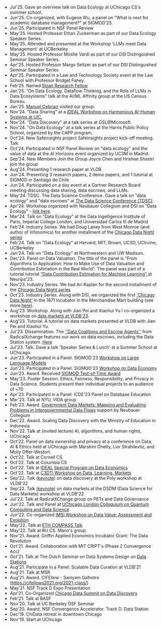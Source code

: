 - Jul'25. Gave an overview talk on Data Ecology at UChicago CS's summer school.
- Jun'25. Co-organized, with Eugene Wu, a panel on "What is next for academic
database management?" at SIGMOD'25.
- Jun'25. Participated in NSF Panel Review
- May'25. Hosted Professor Ethan Zuckerman as part of our Data Ecology Speaker
Series.
- May'25. Attended and presented at the Workshop 'LLMs meet Data Management' at UCBerkeley
- May'25. Hosted Professor Moshe Vardi as part of our DSI Distinguished Seminar
Speaker Series.
- Apr'25. Hosted Professor Margo Seltzer as part of our DSI Distinguished
Seminar Speaker Series
- Apr'25. Participated in a Law and Technology Society event at the Law School
with Professor Bridget Fahey.
- Feb'25. Named <a href="https://sloan.org/fellowships/2025-fellows">Sloan
Research Fellow</a>
- Jan'25. "On Data Ecology, Dataflow Thinking, and the Role of LLMs in Data
Ecosystems" talk at the AI/ML Affinity group at the US Census Bureau.
- Jan'25. <a href="https://www.manuelcebrian.com/">Manuel Cebrian</a> visited our group.
- Nov'24. "Data Sharing" at a <a href="https://www.ideal-institute.org/2024/11/08/fairness-in-generative-ai-protecting-and-compensating-content-producers/">IDEAL Workshop on Harmonious AI-Human Systems at
UIC.</a>
- Nov'24. "Data Discovery" at a talk series at GSL@Microsoft.
- Nov'24. "On Data Ecology" at a talk series at the Harris Public Policy School,
organized by the CAPP program.
- Oct'24. New Safeinsights project Safeinsights project kick-off meeting. Talk
- Oct'24. Participated in NSF Panel Review
on "data ecology" and the value of data at the AI Horizons event organized by
UC3M in Madrid.
- Sep'24. New Members Join the Group Joyce Chen and Hrishee Shastri join the group
- Aug'24. Presenting 1 research paper at VLDB
- Jun'24. Presenting 3 research papers, 2 demo papers, and 1 tutorial at SIGMOD
in Santiago de Chile
- Jun'24. Participated on a day event at a Gartner Research Board meeting
discussing data sharing, data escrows, and LLMs.
- May'24. TDSC. The Data Science Conference. Gave a talk on "data ecology" and
"data escrows" at <a href="https://www.thedatascienceconference.com/agenda">The Data Science Conference (TDSC)</a>.
- Apr'24. Workshop organized with Neubauer Collegium and DSI on "Data Ecology" - <a
href="https://neubauercollegium.uchicago.edu/events/a-conversation-about-data-ecology">link
here</a>.
- Mar'24. Talk on "Data Ecology" at the Data Ingelligence Institute of Paris,
Imperial College London, and Universidad Carlos III de Madrid
- Feb'24. Industry Series. We had Doug Laney from West Monroe (and author of
Infonomics) for another installment of the <a href="https://datascience.uchicago.edu/events/chicago-data-night-douglas-laney-infonomics/">Chicago Data Night series</a>
- Feb'24. Talk on "Data Ecology" at Harvard, MIT, Brown, UCSD, UCIrvine,
UCBerkeley
- Jan'24. Talk on "Data Ecology" at Northwestern and UW Madison.
- Dec'23. Panel on Data Valuation. The title of the panel is "From Algorithms to Application: How to Make Use of Data Valuation and Contribution Estimation in the Real World". The panel was part of a tutorial tutorial <a href="https://nips.cc/virtual/2023/events/tutorial">"Data Contribution Esitmation for Machine Learning" </a> at Neurips'23.
- Nov'23. Industry Series. We had Ari Kaplan for the second installment of the <a
href="https://datascience.uchicago.edu/events/chicago-data-night-ari-kaplan-databricks/">Chicago Data Night series</a>
- Oct'23. Industry Series. Along with DSI, we organized the first <a
href="https://datascience.uchicago.edu/events/chicago-data-night-dr-helen-sun-and-kader-sakkaria/">'Chicago Data
Night'</a> in the 1871 Incubator in the Merchandise Mart building (see more [here](https://datascience.uchicago.edu/news/chicago-data-nights-bring-together-academics-and-industry-professionals-in-downtown-chicago/)).
- Aug'23. Workshop. Along with Jian Pei and Xiaohui Yu I co-organized a workshop
on [data markets at VLDB'23](https://sites.google.com/view/sdmvldb2023).
- Aug'23. Tutorial. A tutorial on data markets presented at VLDB with Jian Pei
and Xiaohui Yu.
- Jul'23. Dissemination. The <a
href="https://www.radicalxchange.org/media/blog/data-coalitions-and-escrow-agents/">''Data
Coalitions and Escrow Agents''</a> from
RadicalXchange features our work on data escrows, including the Data Station
system. [Here](https://www.radicalxchange.org/media/documents/data-coalitions-and-escrow-agents.pdf)
- Jul'23. Talk. Gave a talk 'Speaker Series & Lunch' at a Summer School at
UChicago.
- Jun'23. Participated in a Panel. SIGMOD'23 [Workshop on Large Language
Models](http://deem-workshop.org/)
- Jun'23. Participated in a Panel. SIGMOD'23 [Workshop on Data Economy](https://sites.google.com/view/data-economy-2023/)
- Jun'23. Award. Received [SIGMOD Test-of-Time Award](https://sigmod.org/sigmod-awards/sigmod-test-of-time-award/)
- May'23. Poster Session. Ethics, Fairness, Responsibility, and Privacy in Data
Science. Students present their individual projects to an audience of ~70
- Apr'23. Participated in a Panel: ICDE'23 Panel on Database Education 
- Mar'23. Talk at NYU, VIDA group
- Feb'23. Award. [Government Data Markets: Mapping and Evaluating Problems in Intergovernmental Data Flows]( https://neubauercollegium.uchicago.edu/news/neubauer-collegium-announces-new-research-projects-for-2023-24) support by Neubauer Collegium
- Dec'22. Award. Scaling Data Discovery with the Ministry of Education in Indonesia
- Nov'22. Talk at (invited lecture) AI, algorithms, and human rights, UChicago
- Oct'22. Panel on data ownership and privacy at a conference on Data, AI & Ethics held at UChicago with Marshini Chetty, Lior Strahilevitz, and Molly Offer-Westort.
- Oct'22. Talk at Cornell CS
- Oct'22. Talk at Columbia CS
- Oct'22. Talk at [IDEAL](https://www.ideal-institute.org) [Special Program on Data Economics](https://www.mccormick.northwestern.edu/computer-science/news-events/news/articles/2022/ideal-presents-a-special-program-on-data-economics.html)
- Oct'22. Talk at [C3DTI Workshop on Data, Learning, Markets](https://c3dti.ai/workshops/data-learning-markets/)
- Sep'22. Talk ([keynote](https://sites.google.com/view/poly22)) on data discovery at the Poly workshop at VLDB'22
- Sep'22. Talk [(keynote)](https://sites.google.com/view/dsdm2022/home#h.d7hboejqgk14) on data markets at the DSDM (Data Science for Data Markets) workshop at VLDB'22
- Jul'22. Talk at RadicalXChange group on PETs and Data Governance
- Jun'22. Talk and Panel at [UChicago London Colloquium on Quantum Computing and Data Science](https://ds.uchicago.edu/news/uchicago-london-colloquium-features-data-science-quantum-research/)
- Jun'22. Co-organized [IMSI Workshop on Data Value: Assessment and Evolution](https://www.imsi.institute/activities/data-value-assessment-and-evolution/)
- May'22. Talk at [ETH COMPASS Talk](https://systems.ethz.ch/research/compass/data-station--delegated--trustworthy--and-auditable-computation-.html)
- May'22. Talk at BU CS. Mano's group.
- Nov'21. Award. Griffin Applied Economics Incubator Grant: The Data Revolution
- Oct'21. Award. Collaboration with MIT CRIPT's (Phase 2 Convergence Acc) 
- Oct'21. Talk at The Dutch Seminar on Data Systems Design on [Data Stations](https://dsdsd.da.cwi.nl/past_talks/data-stations/)
- Aug'21. Participate in a Panel: Scalable Data Curation at VLDB'21
- Aug'21. Talk at MSR
- Aug'21. Award. CIFEllow - Sainyam Galhotra (https://cifellows2021.org/2021-class/)
- May'21. NSF Track D Expo Presentation
- Apr'21. Co-Organized [Chicago Data Summit on Data Discovery](https://datascience.uchicago.edu/events/chicago-data-discovery-virtual-summit/)
- Feb'21. Talk at BASF
- Nov'20. Talk at UC Berkeley DSF Seminar 
- Sep'20. Award. NSF Convergence Accelerator. Track D. Data Station
- Dec'19. ChiData retreat in downtown Chicago
- Nov'19. Start at UChicago

